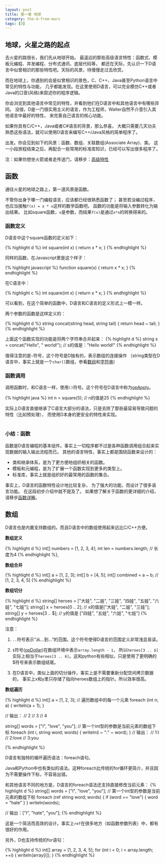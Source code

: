```yaml
---
layout: post
title: 第一章 地球
category: the-d-from-mars
tags: [D]
---
```


## 地球，火星之路的起点

去火星的路很长，我们先从地球开始。
最遥远的那些高级语言特性：函数式、模板元编程、并发编程、分布式通讯、底层代码等，
都还在天际，先认识一下D语言中似曾相识的那些特性吧。天际的风景，待慢慢走过去欣赏。

而在地球上，你遇到的会是似曾相识的景色，C、C++、Java甚至Python语言中常见的特性与功能，
几乎都能发现。在这里使用D语言，可以完全模仿C++或者Java的口音(风格)来叙述你的程序逻辑。

你会浏览到其他语言中常见的特性，并看到他们在D语言中和其他语言中有哪些异同。
没错，D是一门很实用主义的语言，作为工程师，Walter自然不介意引入其他语言中最好的特性，
来完善自己语言的核心功能。


如果你具有C/C++，Java或者C#语言的背景，那么恭喜，
大概只需要几天功夫熟悉这些语法，就可以使用D语言来编写C++/Java风格的简单程序了。


出发。你会见到如下的风景：函数、数组、关联数组(Associate Array)、类。
这一小段旅程结束之后，再配合一些常用的标准库知识，已经可以写出很多程序了。

注：如果你想坐火箭或者走传送门，请移步：[高级特性](posts/tdfm-earth#advanced-topics)

<p class="title" id="functions"></p>


## 函数

通往火星的地球之路上，第一道风景是函数。

不管你出身于哪一门编程语言，应该都已经很熟悉函数了；
甚至若没编过程序，也应当接触`f(x) = x * x`这样的数学函数吧。
函数的功能是将输入参数转化为输出结果。
比如square函数，`x`是参数，而结果`f(x)`是通过`x*x`的转换得来的。


### 函数定义

D语言中这个square函数的定义如下：

{% highlight d %}
int square(int x)
{
  return x * x;
}
{% endhighlight %} <!-- * -->


同样的函数，在Javascript里是这个样子：

{% highlight javascript %}
function square(x) {
  return x * x;
}
{% endhighlight %} <!-- * -->

在C语言中：

{% highlight c %}
int square(int x)
{
  return x * x;
}
{% endhighlight %} <!-- * -->

可以看到，在这个简单的函数中，D语言和C语言的定义形式上一模一样。  

两个参数的函数是这样定义的：

{% highlight d %}
string concat(string head, string tail)
{
  return head ~ tail;
}
{% endhighlight %}

上面这个函数实现的功能是将两个字符串合并起来：
{% highlight d %}
string s = concat("Hello", " world!"); // s的值是："Hello world!"
{% endhighlight %}

值得注意的是`~`符号，这个符号是D独有的，表示数组的连接操作
（string类型在D语言中，事实上就是一个`char[]`数组，参看[数组](posts/tdfm-arrays)和[字符串](posts/tdfm-strings))


### 函数调用

调用函数时，和C语言一样，使用`()`符号。这个符号在D语言中称为[opApply](posts/tdfm-operators#opApply)。

{% highlight java %}
int n = square(5); // n的值是25
{% endhighlight %}

<div class="info">
  实际上D语言直接继承了C语言大部分的语法，只是去除了那些最容易导致问题的特性（比如预处理），
  而使用D本身的更安全的特性来实现。
</div>

<br/>

### 小结：函数

函数是D语言编程的基本组件。事实上一切程序都不过是各种函数调用组合起来实现数据的输入输出流程而已。
其他的语言特性，事实上都是围绕函数来设计的：

- 类和继承体系，是为了更方便地组织相关的函数。
- 模板和元编程，是为了扩展一个函数实现到更多的类型上。
- 标准库，事实上就是组织好的最常用的函数的集合。


事实上，D语言的函数特性设计地比较复杂，
为了强大的功能，而设计了很多语言功能。
在这段初步介绍中就不提及了。
如果想了解关于函数的更详细的介绍，请移步[函数详解](posts/tdfm-functions)。



<p class="title" id="arrays"></p>

## 数组

D语言也是内置支持数组的。而且D语言中的数组使用起来远比C/C++方便。

**数组定义**

{% highlight d %}
int[] numbers = [1, 2, 3, 4];
int len = numbers.length; // 长度为4
{% endhighlight %}, <!--[]() -->


**数组合并**

{% highlight d %}
int[] a = [1, 2, 3];
int[] b = [4, 5];
int[] combined = a ~ b; // [1, 2, 3, 4, 5]
{% endhighlight %} <!--[]()-->

**数组切分**

{% highlight d %}
string[] heroes = ["大娃", "二娃", "三娃", "四娃", "五娃", "六娃", "七娃"];
string[] x = heroes[0 .. 2]; // x的值是["大娃", "二娃", "三娃"];
string[] y = heroes[3 .. $]; // y的值是 ["四娃", "五娃", "六娃", "七娃"]
{% endhighlight %} <!--[]()-->

注意：

1. `..`符号表示“从...到...”的范围。这个符号使得D语言的范围定义非常浅显易读。

1. `$`符号([opDollar](posts/tdfm-operators#opDollar))在数组环境中表示`array.length - 1`，
所以`heroes[3 .. $]`实际上相当于`heroes[3 .. 6]`。这和python有些相似，只是使用了更明确的$符号来表示数组结尾。

1. 在D语言中，类似上面的切分操作，事实上是不需要重新分配空间拷贝数据的，
事实上x和y里只存储了指向heroes数组上的指针。所以效率很高。



**数组遍历**

{% highlight d %}
int[] a = [1, 2, 3];
// 遍历数组中的每一个元素
foreach (int n; a)
{
  writeln(a + 1); 
}

// 输出：
// 2
// 3
// 4


string[] words = ["I", "love", "you"];
// 第一个int型的参数是当前元素的数组下标
foreach (int i, string word; words)
{
  writeln(i ~ ":" ~ word);
}
// 输出：
// 1:I
// 2:love
// 3:you

{% endhighlight %} <!--[]()-->

D语言有独特的循环遍历语法：foreach语句。

Java和Python中也有类似的语法。这种foreach比传统的for循环更简介，并且因为不需要操作下标，不容易出错。

和其他语言不同的地方是，D语言的foreach语法还支持直接修改当前元素：
{% highlight d %}
string[] words = ["I", "love", "you"];
// 第一个int型的参数是当前元素的数组下标
foreach (ref string word; words)
{
  if (word == "love") {
    word = "hate"
  }
}
writeln(words);

// 输出：["I", "hate", "you"];
{% endhighlight %} <!--[]()-->

这是一个简洁而高效的设计。事实上`ref`在很多地方（如函数参数列表）中，都有很好的作用。

另外，D也支持传统的for语句：

{% highlight d %}
int[] array = [1, 2, 3, 4, 5];
for (int i = 0; i < array.length; ++i)
{
  writeln(array[i]);
}
{% endhighlight %}


